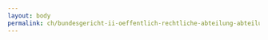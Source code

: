 ```yaml
---
layout: body
permalink: ch/bundesgericht-ii-oeffentlich-rechtliche-abteilung-abteilungskanzlei/
---
```


